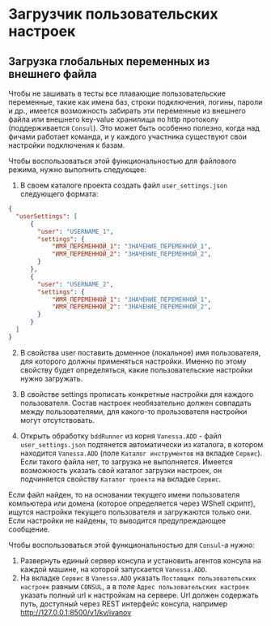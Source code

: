 # Загрузчик пользовательских настроек

## Загрузка глобальных переменных из внешнего файла

Чтобы не зашивать в тесты все плавающие пользовательские переменные, такие как имена баз, строки подключения, логины, пароли и др., имеется возможность забирать эти переменные из внешнего файла или внешнего key-value хранилища по http протоколу (поддерживается `Consul`). Это может быть особенно полезно, когда над фичами работает команда, и у каждого участника существуют свои настройки подключения к базам.

Чтобы воспользоваться этой функциональностью для файлового режима, нужно выполнить следующее:

1. В своем каталоге проекта создать файл `user_settings.json` следующего формата:

```json
{
  "userSettings": [
      {
        "user": "USERNAME_1",
        "settings": {
            "ИМЯ_ПЕРЕМЕННОЙ_1": "ЗНАЧЕНИЕ_ПЕРЕМЕННОЙ_1",
            "ИМЯ_ПЕРЕМЕННОЙ_2": "ЗНАЧЕНИЕ_ПЕРЕМЕННОЙ_2",
        }
      },
      {
        "user": "USERNAME_2",
        "settings": {
            "ИМЯ_ПЕРЕМЕННОЙ_1": "ЗНАЧЕНИЕ_ПЕРЕМЕННОЙ_1",
            "ИМЯ_ПЕРЕМЕННОЙ_2": "ЗНАЧЕНИЕ_ПЕРЕМЕННОЙ_2",
        }
      }
  ]
}
```

2. В свойства user поставить доменное (локальное) имя пользователя, для которого должны применяться настройки. Именно по этому свойству будет определяться, какие пользовательские настройки нужно загружать.

3. В свойстве settings прописать конкретные настройки для каждого пользователя. Состав настроек необязательно должен совпадать между пользователями, для какого-то прользователя настройки могут отсутствовать.

4. Открыть обработку `bddRunner` из корня `Vanessa.ADD` - файл `user_settings.json` подтянется автоматически из каталога, в котором находится `Vanessa.ADD` (поле `Каталог инструментов` на вкладке `Сервис`). Если такого файла нет, то загрузка не выполняется. Имеется возможность указать свой каталог загрузки настроек, он подчиняется свойству `Каталог проекта` на вкладке `Сервис`.

Если файл найден, то на основании текущего имени пользователя компьютера или домена (которое определяется через WShell скрипт), ищутся настройки текущего пользователя и загружаются только они. Если настройки не найдены, то выводится предупреждающее сообщение.

Чтобы воспользоваться этой функциональностью для `Consul`-a нужно: 

1. Развернуть единый сервер консула и установить агентов консула на каждой машине, на которой запускается `Vanessa.ADD`. 
2. На вкладке `Сервис` в `Vanessa.ADD` указать `Поставщик пользовательских настроек` равным `CONSUL`, а в поле `Адрес пользовательских настроек` указать полный url к настройкам на сервере. Url должен содержать путь, доступный через REST интерфейс консула, например http://127.0.0.1:8500/v1/kv/ivanov




